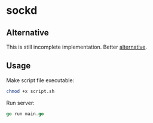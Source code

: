 # sockd

##  Alternative
This is still incomplete implementation.
Better [alternative](https://github.com/joewalnes/websocketd).

## Usage
Make script file executable:
```bash
chmod +x script.sh
```
Run server:
```go
go run main.go
```
